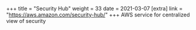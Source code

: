 +++
title = "Security Hub"
weight = 33
date = 2021-03-07
[extra]
link = "https://aws.amazon.com/security-hub/"
+++
AWS service for centralized view of security

